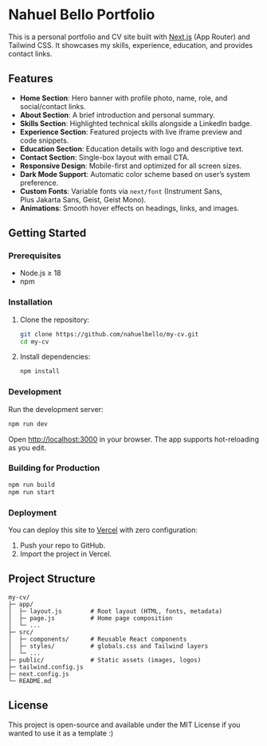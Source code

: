 # Nahuel Bello Portfolio

This is a personal portfolio and CV site built with [Next.js](https://nextjs.org) (App Router) and Tailwind CSS. It showcases my skills, experience, education, and provides contact links.

## Features

- **Home Section**: Hero banner with profile photo, name, role, and social/contact links.  
- **About Section**: A brief introduction and personal summary.  
- **Skills Section**: Highlighted technical skills alongside a LinkedIn badge.  
- **Experience Section**: Featured projects with live iframe preview and code snippets.  
- **Education Section**: Education details with logo and descriptive text.  
- **Contact Section**: Single-box layout with email CTA.  
- **Responsive Design**: Mobile-first and optimized for all screen sizes.  
- **Dark Mode Support**: Automatic color scheme based on user’s system preference.  
- **Custom Fonts**: Variable fonts via `next/font` (Instrument Sans, Plus Jakarta Sans, Geist, Geist Mono).  
- **Animations**: Smooth hover effects on headings, links, and images.

## Getting Started

### Prerequisites

- Node.js ≥ 18  
- npm

### Installation

1. Clone the repository:
   ```bash
   git clone https://github.com/nahuelbello/my-cv.git
   cd my-cv
   ```

2. Install dependencies:
   ```bash
   npm install

### Development

Run the development server:

```bash
npm run dev
```

Open [http://localhost:3000](http://localhost:3000) in your browser. The app supports hot-reloading as you edit.

### Building for Production

```bash
npm run build
npm run start
```

### Deployment

You can deploy this site to [Vercel](https://vercel.com) with zero configuration:

1. Push your repo to GitHub.
2. Import the project in Vercel.

## Project Structure

```
my-cv/
├─ app/
│  ├─ layout.js        # Root layout (HTML, fonts, metadata)
│  ├─ page.js          # Home page composition
│  └─ ...
├─ src/
│  ├─ components/      # Reusable React components
│  ├─ styles/          # globals.css and Tailwind layers
│  └─ ...
├─ public/             # Static assets (images, logos)
├─ tailwind.config.js
├─ next.config.js
└─ README.md
```

## License

This project is open-source and available under the MIT License if you wanted to use it as a template :)
